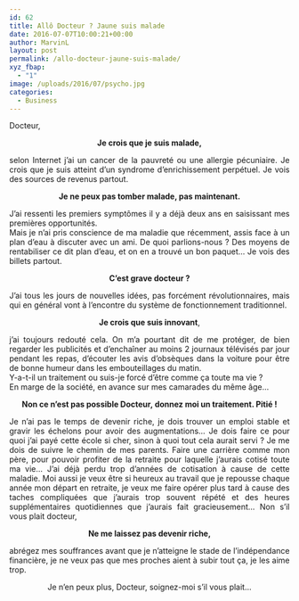 ```yaml
---
id: 62
title: Allô Docteur ? Jaune suis malade
date: 2016-07-07T10:00:21+00:00
author: MarvinL
layout: post
permalink: /allo-docteur-jaune-suis-malade/
xyz_fbap:
  - "1"
image: /uploads/2016/07/psycho.jpg
categories:
  - Business
---
```

Docteur,

<p style="text-align: center;">
  <strong>Je crois que je suis malade,</strong>
</p>

<p style="text-align: justify;">
  selon Internet j&rsquo;ai un cancer de la pauvreté ou une allergie pécuniaire. Je crois que je suis atteint d&rsquo;un syndrome d&rsquo;enrichissement perpétuel. Je vois des sources de revenus partout.
</p>

<p style="text-align: center;">
  <strong>Je ne peux pas tomber malade, pas maintenant.</strong>
</p>

<p style="text-align: justify;">
  J&rsquo;ai ressenti les premiers symptômes il y a déjà deux ans en saisissant mes premières opportunités.<br /> Mais je n&rsquo;ai pris conscience de ma maladie que récemment, assis face à un plan d&rsquo;eau à discuter avec un ami. De quoi parlions-nous ? Des moyens de rentabiliser ce dit plan d&rsquo;eau, et on en a trouvé un bon paquet… Je vois des billets partout.
</p>

<p style="text-align: center;">
  <strong>C&rsquo;est grave docteur ?</strong>
</p>

<p style="text-align: justify;">
  J&rsquo;ai tous les jours de nouvelles idées, pas forcément révolutionnaires, mais qui en général vont à l&rsquo;encontre du système de fonctionnement traditionnel.
</p>

<p style="text-align: center;">
  <strong>Je crois que suis innovant</strong>,
</p>

<p style="text-align: justify;">
  j&rsquo;ai toujours redouté cela. On m&rsquo;a pourtant dit de me protéger, de bien regarder les publicités et d&rsquo;enchaîner au moins 2 journaux télévisés par jour pendant les repas, d&rsquo;écouter les avis d&rsquo;obsèques dans la voiture pour être de bonne humeur dans les embouteillages du matin.<br /> Y-a-t-il un traitement ou suis-je forcé d&rsquo;être comme ça toute ma vie ?<br /> En marge de la société, en avance sur mes camarades du même âge&#8230;
</p>

<p style="text-align: center;">
  <strong>Non ce n&rsquo;est pas possible Docteur, donnez moi un traitement. Pitié !</strong>
</p>

<p style="text-align: justify;">
  Je n&rsquo;ai pas le temps de devenir riche, je dois trouver un emploi stable et gravir les échelons pour avoir des augmentations&#8230; Je dois faire ce pour quoi j&rsquo;ai payé cette école si cher, sinon à quoi tout cela aurait servi ? Je me dois de suivre le chemin de mes parents. Faire une carrière comme mon père, pour pouvoir profiter de la retraite pour laquelle j&rsquo;aurais cotisé toute ma vie… J&rsquo;ai déjà perdu trop d&rsquo;années de cotisation à cause de cette maladie. Moi aussi je veux être si heureux au travail que je repousse chaque année mon départ en retraite, je veux me faire opérer plus tard à cause des taches compliquées que j&rsquo;aurais trop souvent répété et des heures supplémentaires quotidiennes que j&rsquo;aurais fait gracieusement… Non s&rsquo;il vous plait docteur,
</p>

<p style="text-align: center;">
  <strong>Ne me laissez pas devenir riche,</strong>
</p>

<p style="text-align: justify;">
  abrégez mes souffrances avant que je n&rsquo;atteigne le stade de l&rsquo;indépendance financière, je ne veux pas que mes proches aient à subir tout ça, je les aime trop.
</p>

<p style="text-align: center;">
  Je n&rsquo;en peux plus, Docteur, soignez-moi s&rsquo;il vous plait…
</p>
